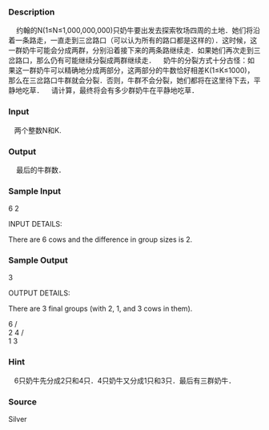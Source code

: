 
### Description
    约翰的N(1≤N≤1,000,000,000)只奶牛要出发去探索牧场四周的土地．她们将沿着一条路走，一直走到三岔路口（可以认为所有的路口都是这样的）．这时候，这一群奶牛可能会分成两群，分别沿着接下来的两条路继续走．如果她们再次走到三岔路口，那么仍有可能继续分裂成两群继续走．    奶牛的分裂方式十分古怪：如果这一群奶牛可以精确地分成两部分，这两部分的牛数恰好相差K(1≤K≤1000)，那么在三岔路口牛群就会分裂．否则，牛群不会分裂，她们都将在这里待下去，平静地吃草．    请计算，最终将会有多少群奶牛在平静地吃草．
### Input
   两个整数N和K.
### Output
    最后的牛群数．
### Sample Input
6 2

INPUT DETAILS:

There are 6 cows and the difference in group sizes is 2.


### Sample Output
3

OUTPUT DETAILS:

There are 3 final groups (with 2, 1, and 3 cows in them).

   6
  / \
 2   4
    / \
   1   3

### Hint
   6只奶牛先分成2只和4只．4只奶牛又分成1只和3只．最后有三群奶牛．
### Source
Silver